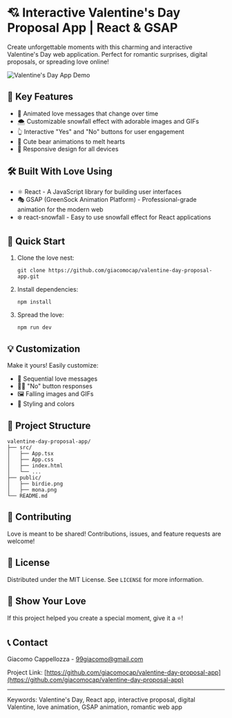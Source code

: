 # 💘 Interactive Valentine's Day Proposal App | React & GSAP

Create unforgettable moments with this charming and interactive Valentine's Day web application. Perfect for romantic surprises, digital proposals, or spreading love online!

![Valentine's Day App Demo]([https://via.placeholder.com/600x300.png?text=Valentine's+Day+App+Demo](https://patapulci.netlify.app/))

## 🚀 Key Features

- 💌 Animated love messages that change over time
- 🌨️ Customizable snowfall effect with adorable images and GIFs
- 👆 Interactive "Yes" and "No" buttons for user engagement
- 🐻 Cute bear animations to melt hearts
- 📱 Responsive design for all devices

## 🛠️ Built With Love Using

- ⚛️ React - A JavaScript library for building user interfaces
- 🎭 GSAP (GreenSock Animation Platform) - Professional-grade animation for the modern web
- ❄️ react-snowfall - Easy to use snowfall effect for React applications

## 🏁 Quick Start

1. Clone the love nest:
   ```
   git clone https://github.com/giacomocap/valentine-day-proposal-app.git
   ```
2. Install dependencies:
   ```
   npm install
   ```
3. Spread the love:
   ```
   npm run dev
   ```

## 💡 Customization

Make it yours! Easily customize:

- 💬 Sequential love messages
- 🙅‍♀️ "No" button responses
- 🖼️ Falling images and GIFs
- 🎨 Styling and colors

## 📂 Project Structure

```
valentine-day-proposal-app/
├── src/
│   ├── App.tsx
│   ├── App.css
│   ├── index.html
│   └── ...
├── public/
│   ├── birdie.png
│   ├── mona.png
└── README.md
```

## 🤝 Contributing

Love is meant to be shared! Contributions, issues, and feature requests are welcome!

## 📄 License

Distributed under the MIT License. See `LICENSE` for more information.

## 🌟 Show Your Love

If this project helped you create a special moment, give it a ⭐️!

## 📞 Contact

Giacomo Cappellozza - 99giacomo@gmail.com

Project Link: [https://github.com/giacomocap/valentine-day-proposal-app](https://github.com/giacomocap/valentine-day-proposal-app)

---

Keywords: Valentine's Day, React app, interactive proposal, digital Valentine, love animation, GSAP animation, romantic web app
